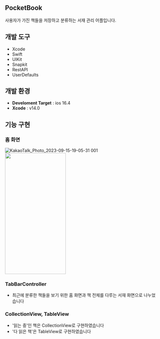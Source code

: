 ## PocketBook
사용자가 가진 책들을 저장하고 분류하는 서재 관리 어플입니다.

## 개발 도구
* Xcode
* Swift
* UIKit
* Snapkit
* RestAPI
* UserDefaults

## 개발 환경
- **Develoment Target** : ios 16.4 
- **Xcode** : v14.0

## 기능 구현
### 홈 화면
![KakaoTalk_Photo_2023-09-15-19-05-31 001](https://github.com/Seokwon5/PocketBook/assets/77192860/6606873c-83ff-4843-9091-d3cfd7fb7926)
<img src = "https://github.com/Seokwon5/PocketBook/assets/77192860/6606873c-83ff-4843-9091-d3cfd7fb7926" width = "200" height = "400">

### TabBarController
- 최근에 분류한 책들을 보기 위한 홈 화면과 책 전체를 다루는 서재 화면으로 나누었습니다
### CollectionView, TableView
- '읽는 중'인 책은 CollectionView로 구현하였습니다
- '다 읽은 책'은 TableView로 구현하였습니다





